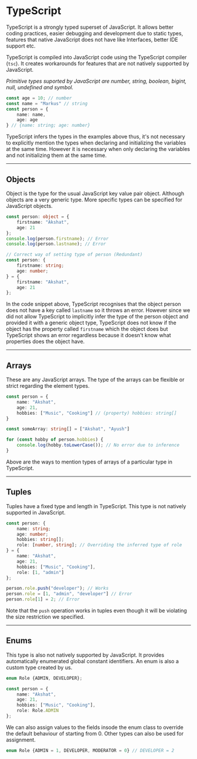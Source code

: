 # TypeScript
TypeScript is a strongly typed superset of JavaScript. It allows
better coding practices, easier debugging and development due to
static types, features that native JavaScript does not have like
Interfaces, better IDE support etc.

TypeScript is compiled into JavaScript code using the TypeScript
compiler (`tsc`). It creates workarounds for features that are
not natively supported by JavaScript.

*Primitive types suported by JavaScript are number, string,
boolean, bigint, null, undefined and symbol.*

```typescript
const age = 10; // number
const name = "Markus" // string
const person = {
    name: name,
    age: age
} // {name: string; age: number}
```
TypeScript infers the types in the examples above thus, it's not
necessary to explicitly mention the types when declaring and 
initializing the variables at the same time. However it is 
necessary when only declaring the variables and not initializing 
them at the same time.

---

## Objects

Object is the type for the usual JavaScript key value pair object.
Although objects are a very generic type. More specific types can
be specified for JavaScript objects.
```typescript
const person: object = {
    firstname: "Akshat",
    age: 21
};
console.log(person.firstname); // Error
console.log(person.lastname); // Error

// Correct way of setting type of person (Redundant)
const person: {
    firstname: string;
    age: number;
} = {
    firstname: "Akshat",
    age: 21
};
```
In the code snippet above, TypeScript recognises that the object 
person does not have a key called `lastname` so it throws an error.
However since we did not allow TypeScript to implicitly infer the 
type of the person object and provided it with a generic object 
type, TypeScript does not know if the object has the property 
called `firstname` which the object does but TypeScript shows an 
error regardless because it doesn't know what properties does the 
object have.

---

## Arrays

These are any JavaScript arrays. The type of the arrays can be 
flexible or strict regarding the element types.
```typescript
const person = {
    name: "Akshat",
    age: 21, 
    hobbies: ["Music", "Cooking"] // (property) hobbies: string[]
}

const someArray: string[] = ["Akshat", "Ayush"]

for (const hobby of person.hobbies) {
    console.log(hobby.toLowerCase()); // No error due to inference
}
```
Above are the ways to mention types of arrays of a particular type in TypeScript.

---

## Tuples

Tuples have a fixed type and length in TypeScript. This type is 
not natively supported in JavaScript.
```typescript
const person: {
    name: string;
    age: number;
    hobbies: string[];
    role: [number, string]; // Overriding the inferred type of role
} = {
    name: "Akshat",
    age: 21, 
    hobbies: ["Music", "Cooking"],
    role: [1, "admin"]
};

person.role.push("developer"); // Works
person.role = [1, "admin", "developer"] // Error
person.role[1] = 2; // Error
```
Note that the `push` operation works in tuples even though it will 
be violating the size restriction we specified.

---

## Enums
This type is also not natively supported by JavaScript. It 
provides automatically enumerated global constant identifiers. An 
enum is also a custom type created by us.
```typescript
enum Role {ADMIN, DEVELOPER};

const person = {
    name: "Akshat",
    age: 21, 
    hobbies: ["Music", "Cooking"],
    role: Role.ADMIN
};
```
We can also assign values to the fields insode the enum class to 
override the default behaviour of starting from 0. Other types can 
also be used for assignment.
```typescript
enum Role {ADMIN = 1, DEVELOPER, MODERATOR = 0} // DEVELOPER = 2
```
